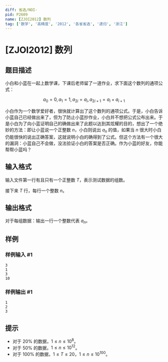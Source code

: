 ```yaml
---
diff: 省选/NOI-
pid: P2609
name: [ZJOI2012] 数列
tag: ['数学', '高精度', '2012', '各省省选', '递归', '浙江']
---
```

# [ZJOI2012] 数列
## 题目描述

小白和小蓝在一起上数学课，下课后老师留了一道作业，求下面这个数列的通项公式：

$$a_0=0,a_1=1,a_{2i}=a_i,a_{2i+1}=a_i+a_{i+1}$$

小白作为一个数学爱好者，很快就计算出了这个数列的通项公式。于是，小白告诉小蓝自己已经做出来了，但为了防止小蓝抄作业，小白并不想把公式公布出来。于是小白为了向小蓝证明自己的确做出来了此题以达到其炫耀的目的，想出了一个绝妙的方法：即让小蓝说一个正整数 $n$，小白则说出 $a_n$ 的值，如果当 $n$ 很大时小白仍能很快的说出正确答案，这就说明小白的确得到了公式。但这个方法有一个很大的漏洞：小蓝自己不会做，没法验证小白的答案是否正确。作为小蓝的好友，你能帮帮小蓝吗？
## 输入格式

输入文件第一行有且只有一个正整数 $T$，表示测试数据的组数。

接下来 $T$ 行，每行一个整数 $n$。
## 输出格式

对于每组数据：输出一行一个整数代表 $a_n$。
## 样例

### 样例输入 #1
```
3
1
3
10

```
### 样例输出 #1
```
1
2
3

```
## 提示

- 对于 $20\%$ 的数据，$1 \le n \le 10^8$。 
- 对于 $50\%$ 的数据，$1 \le n \le 10^{12}$。
- 对于 $100\%$ 的数据，$1 \le T \le 20$，$1 \le n \le 10^{100}$。
